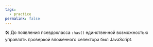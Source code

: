 ```yaml
---
tags:
  - practice
permalink: false
---
```


🛠 До появления псевдокласса `:has()` единственной возможностью управлять проверкой вложенного селектора был JavaScript.
